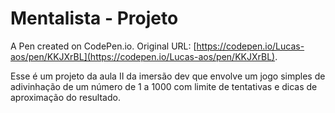 # Mentalista - Projeto

A Pen created on CodePen.io. Original URL: [https://codepen.io/Lucas-aos/pen/KKJXrBL](https://codepen.io/Lucas-aos/pen/KKJXrBL).

Esse é um projeto da aula II da imersão dev que envolve um jogo simples de adivinhação de um número de 1 a 1000 com limite de tentativas e dicas de aproximação do resultado.
